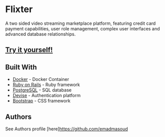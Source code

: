 # Flixter

A two sided video streaming marketplace platform, featuring credit card payment capabilities, user role management, complex user interfaces and advanced database relationships.

## [Try it yourself!](https://flixter-emad.herokuapp.com/)


## Built With

* [Docker](https://docs.docker.com/install/linux/docker-ce/ubuntu/) - Docker Container
* [Ruby on Rails](https://rubyonrails.org/) - Ruby framework
* [PostgreSQL](https://www.postgresql.org/) - SQL database
* [Devise](https://github.com/plataformatec/devise) - Authentication platform
* [Bootstrap](https://getbootstrap.com/) - CSS framework

## Authors

See Authors profile [here]https://github.com/emadmasoud
